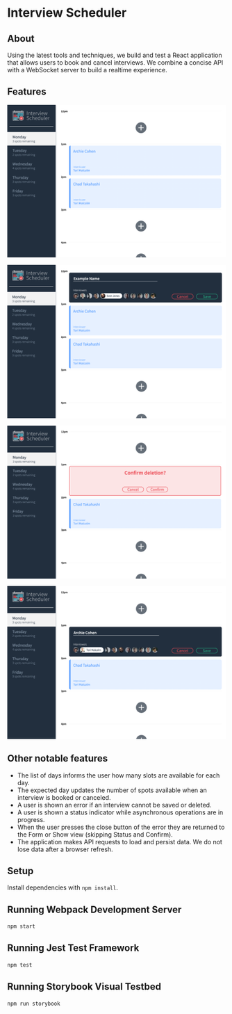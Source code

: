 # Interview Scheduler

## About
 Using the latest tools and techniques, we build and test a React application that allows users to book and cancel interviews. We combine a concise API with a WebSocket server to build a realtime experience.

 ## Features 

 !["Interviews can be booked between Monday and Friday."](https://github.com/MeowPup/scheduler/blob/master/docs/scheduler-homepage.png?raw=true)

 !["A user can book an interview in an empty appointment slot."](https://github.com/MeowPup/scheduler/blob/master/docs/new-interview.png?raw=true)

 !["A user can cancel an existing interview."](https://github.com/MeowPup/scheduler/blob/master/docs/delete-interview.png?raw=true)

 !["A user can edit the details of an existing interview."](https://github.com/MeowPup/scheduler/blob/master/docs/Edit-interview.png?raw=true)

 ## Other notable features
 - The list of days informs the user how many slots are available for each day.
 - The expected day updates the number of spots available when an interview is booked or canceled.
 - A user is shown an error if an interview cannot be saved or deleted.
 - A user is shown a status indicator while asynchronous operations are in progress.
 - When the user presses the close button of the error they are returned to the Form or Show view (skipping Status and Confirm).
 - The application makes API requests to load and persist data. We do not lose data after a browser refresh.

## Setup

Install dependencies with `npm install`.

## Running Webpack Development Server

```sh
npm start
```

## Running Jest Test Framework

```sh
npm test
```

## Running Storybook Visual Testbed

```sh
npm run storybook
```
